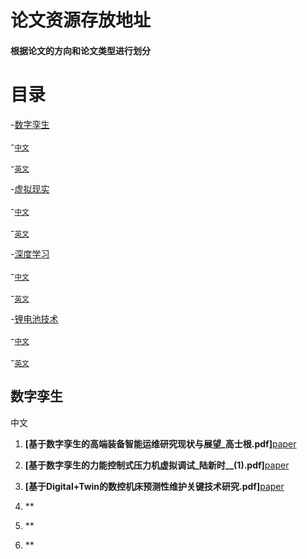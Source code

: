 # 论文资源存放地址
#### 根据论文的方向和论文类型进行划分

# 目录

-[数字孪生](#szls)

-<sub>[中文](#szlsc)<sub/>

-<sub>[英文](#szlse)<sub/>

-[虚拟现实](#xnxs)

  -<sub>[中文](#xnxsc)<sub/>
  
  -<sub>[英文](#xnxse)<sub/>

-[深度学习](#sdxx)

  -<sub>[中文](#sdxxc)<sub/>

  -<sub>[英文](#sdxxe)<sub/>

-[锂电池技术](#ldcjs)

  -<sub>[中文](#ldcjsc)<sub/>

  -<sub>[英文](#ldcjse)<sub/>
 
 
 <a name="szls"/> 
 
 ## 数字孪生
  <a name="szlsc"/>
  中文
 
1.  **[基于数字孪生的高端装备智能运维研究现状与展望_高士根.pdf]**[paper](https://github.com/jxustvr/Deep-Learning-industry-Digital-Twins/files/9901193/_.pdf)

1.  **[基于数字孪生的力能控制式压力机虚拟调试_陆新时__(1).pdf]**[paper](https://github.com/jxustvr/Deep-Learning-industry-Digital-Twins/files/9901205/_.__.1.pdf)

1.  **[基于Digital+Twin的数控机床预测性维护关键技术研究.pdf]**[paper](https://github.com/jxustvr/Deep-Learning-industry-Digital-Twins/files/9901224/Digital%2BTwin.pdf)
 

1.  ** 

1.  **

1.  ** 
